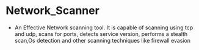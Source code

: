 # Network_Scanner
* An Effective Network scanning tool. It is capable of scanning using tcp and udp, scans for ports, detects service version, performs a stealth scan,Os detection and other scanning techniques like firewall evasion
